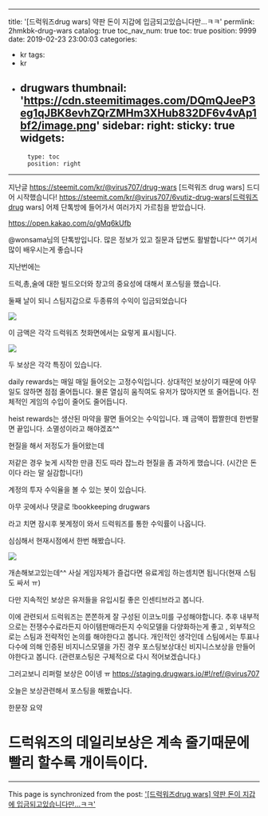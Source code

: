 
---
title: '[드럭워즈drug wars] 약판 돈이 지갑에 입금되고있습니다만...ㅋㅋ'
permlink: 2hmkbk-drug-wars
catalog: true
toc_nav_num: true
toc: true
position: 9999
date: 2019-02-23 23:00:03
categories:
- kr
tags:
- kr
- drugwars
thumbnail: 'https://cdn.steemitimages.com/DQmQJeeP3eg1qJBK8evhZQrZMHm3XHub832DF6v4vAp1bf2/image.png'
sidebar:
    right:
        sticky: true
widgets:
    -
        type: toc
        position: right
---


지난글
https://steemit.com/kr/@virus707/drug-wars [드럭워즈 drug wars] 드디어 시작했습니다!
https://steemit.com/kr/@virus707/6vutiz-drug-wars[드럭워즈drug wars] 어제 단톡방에 들어가서 여러가지 가르침을 받았습니다.

https://open.kakao.com/o/gMq6kUfb

@wonsama님의 단톡방입니다. 많은 정보가 있고 질문과 답변도 활발합니다^^ 여기서 많이 배우시는게 좋습니다


지난번에는

드럭,총,술에 대한 빌드오더와 창고의 중요성에 대해서 포스팅을 했습니다.

둘째 날이 되니 스팀지갑으로 두종류의 수익이 입금되었습니다

![](https://cdn.steemitimages.com/DQmQJeeP3eg1qJBK8evhZQrZMHm3XHub832DF6v4vAp1bf2/image.png)


이 금액은 각각 드럭워즈 첫화면에서는 요렇게 표시됩니다.

![](https://cdn.steemitimages.com/DQmYov2m9EDTxoy1udDQcVfBWeKpPJ4sfyQWzFR7whw66Gj/image.png)


두 보상은 각각 특징이 있습니다.

daily rewards는 매일 매일 들어오는 고정수익입니다. 상대적인 보상이기 때문에 아무일도 않하면 점점 줄어듭니다. 물론 열심히 움직여도 유저가 많아지면 또 줄어듭니다. 전체적인 게임의 수입이 줄어도 줄어듭니다.  

heist rewards는 생산된 마약을 팔면 들어오는 수익입니다. 꽤 금액이 짭짤한데 한번팔면 끝입니다. 소멸성이라고 해야겠죠^^

현질을 해서 저정도가 들어왔는데 

저같은 경우 늦게 시작한 만큼 진도 따라 잡느라 현질을 좀 과하게 했습니다.
(시간은 돈이다 라는 말 실감합니다!)

계정의 투자 수익율을 볼 수 있는 봇이 있습니다.

아무 곳에서나 댓글로 !bookkeeping drugwars 

라고 치면 잠시후 봇계정이 와서 드럭워즈를 통한 수익률이 나옵니다.

심심해서 현재시점에서 한번 해봤습니다.

![](https://cdn.steemitimages.com/DQmQAy8Fwd4QXoyyvpcY34tC3vrDxpM47WN8GvNcZUgfUqZ/image.png)




개손해보고있는데^^ 사실 게임자체가 즐겁다면 유료게임 하는셈치면 됩니다(현재 스팀도 싸서 ㅠ)

다만 지속적인 보상은 유저들을 유입시킬 좋은 인센티브라고 봅니다. 

이에 관련되서 드럭워즈는 쫀쫀하게 잘 구성된 이코노미를 구성해야합니다. 추후 내부적으로는 전쟁수수료라든지 아이템판매라든지 수익모델을 다양화하는게 좋고 , 외부적으로는 스팀과 전략적인 논의를 해야한다고 봅니다. 개인적인 생각인데 스팀에서는 투표나 다수에 의해 인증된 비지니스모델을 가진 경우 포스팅보상대신 비지니스보상을 만들어야한다고 봅니다.
(관련포스팅은 구체적으로 다시 적어보겠습니다.)


그러고보니 리퍼럴 보상은 0이넹 ㅠ
https://staging.drugwars.io/#!/ref/@virus707


오늘은 보상관련해서 포스팅을 해봤습니다.

한문장 요약 

# 드럭워즈의 데일리보상은 계속 줄기때문에 빨리 할수록 개이득이다.

- - -

This page is synchronized from the post: ['[드럭워즈drug wars] 약판 돈이 지갑에 입금되고있습니다만...ㅋㅋ'](https://steemit.com/@virus707/2hmkbk-drug-wars)
